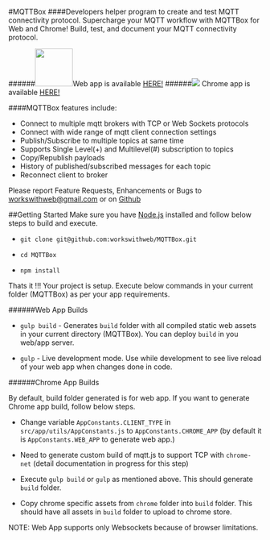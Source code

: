 #MQTTBox
####Developers helper program to create and test MQTT connectivity protocol.
Supercharge your MQTT workflow with MQTTBox for Web and Chrome! Build, test, and document your MQTT connectivity protocol.

######[<img height="75" width="75" src="http://workswithweb.com/mqttbox/app/images/icon-128.png">](http://workswithweb.com/mqttbox/app)Web app is available [HERE!](http://workswithweb.com/mqttbox/app) 
######[<img src="https://developer.chrome.com/webstore/images/ChromeWebStore_BadgeWBorder_v2_206x58.png">](https://chrome.google.com/webstore/detail/mqttbox/kaajoficamnjijhkeomgfljpicifbkaf?utm_source=chrome-app-launcher-info-dialog) Chrome app is available [HERE!](https://chrome.google.com/webstore/detail/mqttbox/kaajoficamnjijhkeomgfljpicifbkaf?utm_source=chrome-app-launcher-info-dialog)

####MQTTBox features include:
- Connect to multiple mqtt brokers with TCP or Web Sockets protocols
- Connect with wide range of mqtt client connection settings
- Publish/Subscribe to multiple topics at same time
- Supports Single Level(+) and Multilevel(#) subscription to topics
- Copy/Republish payloads
- History of published/subscribed messages for each topic
- Reconnect client to broker

Please report Feature Requests, Enhancements or Bugs to workswithweb@gmail.com or on [Github](https://github.com/issues)

##Getting Started
Make sure you have [Node.js](https://nodejs.org/en/) installed and follow below steps to build and execute.

- `git clone git@github.com:workswithweb/MQTTBox.git`

- `cd MQTTBox`

- `npm install`

Thats it !!! Your project is setup. Execute below commands in your current folder (MQTTBox) as per your app requirements.

######Web App Builds
- `gulp build` - Generates `build` folder with all compiled static web assets in your current directory (MQTTBox). You can deploy `build` in you web/app server.

- `gulp` - Live development mode. Use while development to see live reload of your web app when changes done in code.

######Chrome App Builds

By default, build folder generated is for web app. If you want to generate Chrome app build, follow below steps.

- Change variable `AppConstants.CLIENT_TYPE` in `src/app/utils/AppConstants.js` to `AppConstants.CHROME_APP` (by default it is `AppConstants.WEB_APP` to generate web app.)

- Need to generate custom build of mqtt.js to support TCP with `chrome-net` (detail documentation in progress for this step)

- Execute `gulp build` or `gulp` as mentioned above. This should generate `build` folder.

- Copy chrome specific assets from `chrome` folder into `build` folder. This should have all assets in `build` folder to upload to chrome store.

NOTE: Web App supports only Websockets because of browser limitations.